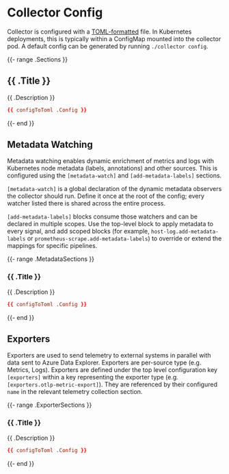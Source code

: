<!-- Generated by tools/docgen/config - DO NOT EDIT -->

# Collector Config

Collector is configured with a [TOML-formatted](https://toml.io/) file. In Kubernetes deployments, this is typically within a ConfigMap mounted into the collector pod. A default config can be generated by running `./collector config`.

{{- range .Sections }}
## {{ .Title }}

{{ .Description }}

```toml
{{ configToToml .Config }}
```
{{- end }}

## Metadata Watching

Metadata watching enables dynamic enrichment of metrics and logs with Kubernetes node metadata (labels, annotations) and other sources. This is configured using the `[metadata-watch]` and `[add-metadata-labels]` sections.

`[metadata-watch]` is a global declaration of the dynamic metadata observers the collector should run. Define it once at the root of the config; every watcher listed there is shared across the entire process.

`[add-metadata-labels]` blocks consume those watchers and can be declared in multiple scopes. Use the top-level block to apply metadata to every signal, and add scoped blocks (for example, `host-log.add-metadata-labels` or `prometheus-scrape.add-metadata-labels`) to override or extend the mappings for specific pipelines.

{{- range .MetadataSections }}
### {{ .Title }}

{{ .Description }}

```toml
{{ configToToml .Config }}
```
{{- end }}

## Exporters
Exporters are used to send telemetry to external systems in parallel with data sent to Azure Data Explorer. Exporters are per-source type (e.g. Metrics, Logs). Exporters are defined under the top level configuration key `[exporters]` within a key representing the exporter type (e.g. `[exporters.otlp-metric-export]`). They are referenced by their configured `name` in the relevant telemetry collection section.

{{- range .ExporterSections }}
### {{ .Title }}

{{ .Description }}

```toml
{{ configToToml .Config }}
```
{{- end }}
